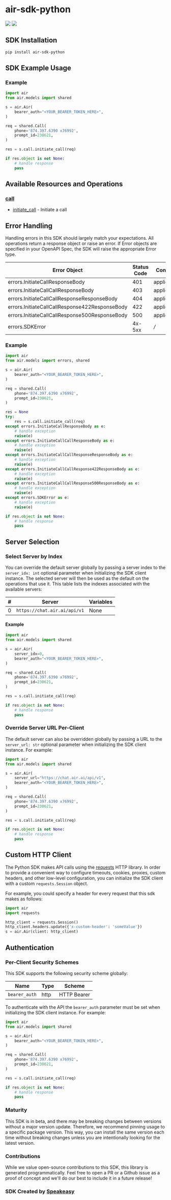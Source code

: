 # air-sdk-python

<div align="left">
    <a href="https://speakeasyapi.dev/"><img src="https://custom-icon-badges.demolab.com/badge/-Built%20By%20Speakeasy-212015?style=for-the-badge&logoColor=FBE331&logo=speakeasy&labelColor=545454" /></a>
    <a href="https://github.com/airventures/sdk-python.git/actions"><img src="https://img.shields.io/github/actions/workflow/status/speakeasy-sdks/bolt-php/speakeasy_sdk_generation.yml?style=for-the-badge" /></a>
    
</div>

<!-- Start SDK Installation [installation] -->
## SDK Installation

```bash
pip install air-sdk-python
```
<!-- End SDK Installation [installation] -->

<!-- Start SDK Example Usage [usage] -->
## SDK Example Usage

### Example

```python
import air
from air.models import shared

s = air.Air(
    bearer_auth="<YOUR_BEARER_TOKEN_HERE>",
)

req = shared.Call(
    phone='874.397.6390 x76992',
    prompt_id=230621,
)

res = s.call.initiate_call(req)

if res.object is not None:
    # handle response
    pass
```
<!-- End SDK Example Usage [usage] -->

<!-- Start Available Resources and Operations [operations] -->
## Available Resources and Operations

### [call](docs/sdks/call/README.md)

* [initiate_call](docs/sdks/call/README.md#initiate_call) - Initiate a call
<!-- End Available Resources and Operations [operations] -->







<!-- Start Error Handling [errors] -->
## Error Handling

Handling errors in this SDK should largely match your expectations.  All operations return a response object or raise an error.  If Error objects are specified in your OpenAPI Spec, the SDK will raise the appropriate Error type.

| Error Object                                   | Status Code                                    | Content Type                                   |
| ---------------------------------------------- | ---------------------------------------------- | ---------------------------------------------- |
| errors.InitiateCallResponseBody                | 401                                            | application/json                               |
| errors.InitiateCallCallResponseBody            | 403                                            | application/json                               |
| errors.InitiateCallCallResponseResponseBody    | 404                                            | application/json                               |
| errors.InitiateCallCallResponse422ResponseBody | 422                                            | application/json                               |
| errors.InitiateCallCallResponse500ResponseBody | 500                                            | application/json                               |
| errors.SDKError                                | 4x-5xx                                         | */*                                            |

### Example

```python
import air
from air.models import errors, shared

s = air.Air(
    bearer_auth="<YOUR_BEARER_TOKEN_HERE>",
)

req = shared.Call(
    phone='874.397.6390 x76992',
    prompt_id=230621,
)

res = None
try:
    res = s.call.initiate_call(req)
except errors.InitiateCallResponseBody as e:
    # handle exception
    raise(e)
except errors.InitiateCallCallResponseBody as e:
    # handle exception
    raise(e)
except errors.InitiateCallCallResponseResponseBody as e:
    # handle exception
    raise(e)
except errors.InitiateCallCallResponse422ResponseBody as e:
    # handle exception
    raise(e)
except errors.InitiateCallCallResponse500ResponseBody as e:
    # handle exception
    raise(e)
except errors.SDKError as e:
    # handle exception
    raise(e)

if res.object is not None:
    # handle response
    pass
```
<!-- End Error Handling [errors] -->



<!-- Start Server Selection [server] -->
## Server Selection

### Select Server by Index

You can override the default server globally by passing a server index to the `server_idx: int` optional parameter when initializing the SDK client instance. The selected server will then be used as the default on the operations that use it. This table lists the indexes associated with the available servers:

| # | Server | Variables |
| - | ------ | --------- |
| 0 | `https://chat.air.ai/api/v1` | None |

#### Example

```python
import air
from air.models import shared

s = air.Air(
    server_idx=0,
    bearer_auth="<YOUR_BEARER_TOKEN_HERE>",
)

req = shared.Call(
    phone='874.397.6390 x76992',
    prompt_id=230621,
)

res = s.call.initiate_call(req)

if res.object is not None:
    # handle response
    pass
```


### Override Server URL Per-Client

The default server can also be overridden globally by passing a URL to the `server_url: str` optional parameter when initializing the SDK client instance. For example:
```python
import air
from air.models import shared

s = air.Air(
    server_url="https://chat.air.ai/api/v1",
    bearer_auth="<YOUR_BEARER_TOKEN_HERE>",
)

req = shared.Call(
    phone='874.397.6390 x76992',
    prompt_id=230621,
)

res = s.call.initiate_call(req)

if res.object is not None:
    # handle response
    pass
```
<!-- End Server Selection [server] -->



<!-- Start Custom HTTP Client [http-client] -->
## Custom HTTP Client

The Python SDK makes API calls using the [requests](https://pypi.org/project/requests/) HTTP library.  In order to provide a convenient way to configure timeouts, cookies, proxies, custom headers, and other low-level configuration, you can initialize the SDK client with a custom `requests.Session` object.

For example, you could specify a header for every request that this sdk makes as follows:
```python
import air
import requests

http_client = requests.Session()
http_client.headers.update({'x-custom-header': 'someValue'})
s = air.Air(client: http_client)
```
<!-- End Custom HTTP Client [http-client] -->



<!-- Start Authentication [security] -->
## Authentication

### Per-Client Security Schemes

This SDK supports the following security scheme globally:

| Name          | Type          | Scheme        |
| ------------- | ------------- | ------------- |
| `bearer_auth` | http          | HTTP Bearer   |

To authenticate with the API the `bearer_auth` parameter must be set when initializing the SDK client instance. For example:
```python
import air
from air.models import shared

s = air.Air(
    bearer_auth="<YOUR_BEARER_TOKEN_HERE>",
)

req = shared.Call(
    phone='874.397.6390 x76992',
    prompt_id=230621,
)

res = s.call.initiate_call(req)

if res.object is not None:
    # handle response
    pass
```
<!-- End Authentication [security] -->

<!-- Placeholder for Future Speakeasy SDK Sections -->



### Maturity

This SDK is in beta, and there may be breaking changes between versions without a major version update. Therefore, we recommend pinning usage
to a specific package version. This way, you can install the same version each time without breaking changes unless you are intentionally
looking for the latest version.

### Contributions

While we value open-source contributions to this SDK, this library is generated programmatically.
Feel free to open a PR or a Github issue as a proof of concept and we'll do our best to include it in a future release!

### SDK Created by [Speakeasy](https://docs.speakeasyapi.dev/docs/using-speakeasy/client-sdks)
